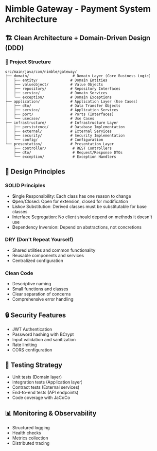 # Nimble Gateway - Payment System Architecture

## 🏗️ Clean Architecture + Domain-Driven Design (DDD)

### 📁 Project Structure
```
src/main/java/com/nimble/gateway/
├── domain/                    # Domain Layer (Core Business Logic)
│   ├── entity/               # Domain Entities
│   ├── valueobject/          # Value Objects
│   ├── repository/           # Repository Interfaces
│   ├── service/              # Domain Services
│   └── exception/            # Domain Exceptions
├── application/              # Application Layer (Use Cases)
│   ├── dto/                  # Data Transfer Objects
│   ├── service/              # Application Services
│   ├── port/                 # Ports (Interfaces)
│   └── usecase/              # Use Cases
├── infrastructure/           # Infrastructure Layer
│   ├── persistence/          # Database Implementation
│   ├── external/             # External Services
│   ├── security/             # Security Implementation
│   └── config/               # Configuration
└── presentation/             # Presentation Layer
    ├── controller/            # REST Controllers
    ├── dto/                   # Request/Response DTOs
    └── exception/             # Exception Handlers
```

## 🎯 Design Principles

### SOLID Principles
- **S**ingle Responsibility: Each class has one reason to change
- **O**pen/Closed: Open for extension, closed for modification
- **L**iskov Substitution: Derived classes must be substitutable for base classes
- **I**nterface Segregation: No client should depend on methods it doesn't use
- **D**ependency Inversion: Depend on abstractions, not concretions

### DRY (Don't Repeat Yourself)
- Shared utilities and common functionality
- Reusable components and services
- Centralized configuration

### Clean Code
- Descriptive naming
- Small functions and classes
- Clear separation of concerns
- Comprehensive error handling

## 🔒 Security Features
- JWT Authentication
- Password hashing with BCrypt
- Input validation and sanitization
- Rate limiting
- CORS configuration

## 🧪 Testing Strategy
- Unit tests (Domain layer)
- Integration tests (Application layer)
- Contract tests (External services)
- End-to-end tests (API endpoints)
- Code coverage with JaCoCo

## 📊 Monitoring & Observability
- Structured logging
- Health checks
- Metrics collection
- Distributed tracing
